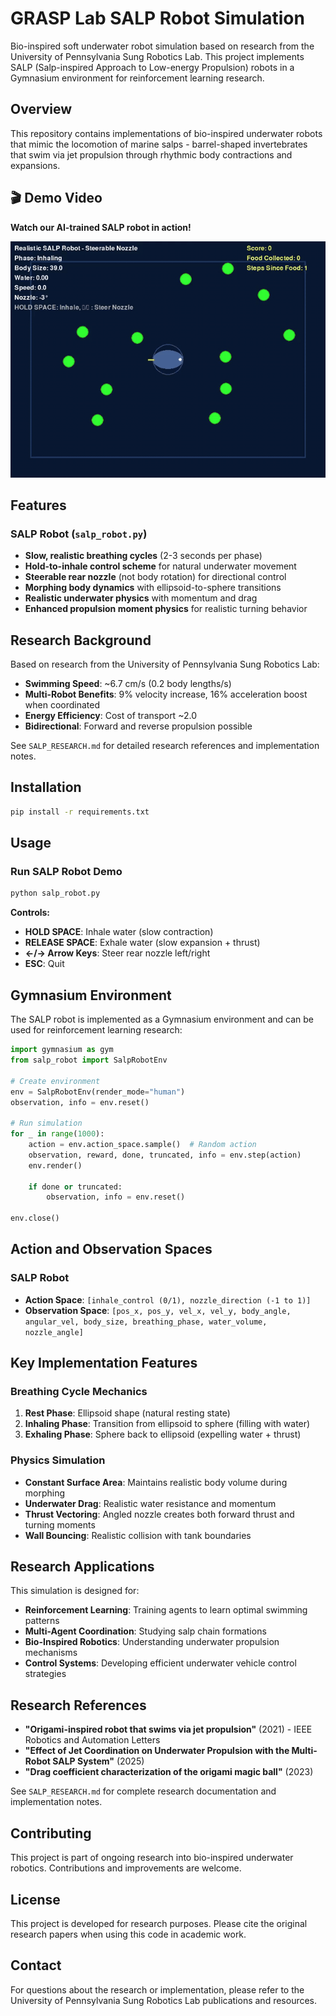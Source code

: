 # GRASP Lab SALP Robot Simulation

Bio-inspired soft underwater robot simulation based on research from the University of Pennsylvania Sung Robotics Lab. This project implements SALP (Salp-inspired Approach to Low-energy Propulsion) robots in a Gymnasium environment for reinforcement learning research.

## Overview

This repository contains implementations of bio-inspired underwater robots that mimic the locomotion of marine salps - barrel-shaped invertebrates that swim via jet propulsion through rhythmic body contractions and expansions.

## 🎬 Demo Video

**Watch our AI-trained SALP robot in action!** 

<div align="center">
  <img src="videos/salp_demo.gif" alt="SALP Robot Demo" width="640">
</div>

## Features

### SALP Robot (`salp_robot.py`)
- **Slow, realistic breathing cycles** (2-3 seconds per phase)
- **Hold-to-inhale control scheme** for natural underwater movement
- **Steerable rear nozzle** (not body rotation) for directional control
- **Morphing body dynamics** with ellipsoid-to-sphere transitions
- **Realistic underwater physics** with momentum and drag
- **Enhanced propulsion moment physics** for realistic turning behavior

## Research Background

Based on research from the University of Pennsylvania Sung Robotics Lab:
- **Swimming Speed**: ~6.7 cm/s (0.2 body lengths/s)
- **Multi-Robot Benefits**: 9% velocity increase, 16% acceleration boost when coordinated
- **Energy Efficiency**: Cost of transport ~2.0
- **Bidirectional**: Forward and reverse propulsion possible

See `SALP_RESEARCH.md` for detailed research references and implementation notes.

## Installation

```bash
pip install -r requirements.txt
```

## Usage

### Run SALP Robot Demo
```bash
python salp_robot.py
```

**Controls:**
- **HOLD SPACE**: Inhale water (slow contraction)
- **RELEASE SPACE**: Exhale water (slow expansion + thrust)
- **←/→ Arrow Keys**: Steer rear nozzle left/right
- **ESC**: Quit

## Gymnasium Environment

The SALP robot is implemented as a Gymnasium environment and can be used for reinforcement learning research:

```python
import gymnasium as gym
from salp_robot import SalpRobotEnv

# Create environment
env = SalpRobotEnv(render_mode="human")
observation, info = env.reset()

# Run simulation
for _ in range(1000):
    action = env.action_space.sample()  # Random action
    observation, reward, done, truncated, info = env.step(action)
    env.render()
    
    if done or truncated:
        observation, info = env.reset()

env.close()
```

## Action and Observation Spaces

### SALP Robot
- **Action Space**: `[inhale_control (0/1), nozzle_direction (-1 to 1)]`
- **Observation Space**: `[pos_x, pos_y, vel_x, vel_y, body_angle, angular_vel, body_size, breathing_phase, water_volume, nozzle_angle]`

## Key Implementation Features

### Breathing Cycle Mechanics
1. **Rest Phase**: Ellipsoid shape (natural resting state)
2. **Inhaling Phase**: Transition from ellipsoid to sphere (filling with water)
3. **Exhaling Phase**: Sphere back to ellipsoid (expelling water + thrust)

### Physics Simulation
- **Constant Surface Area**: Maintains realistic body volume during morphing
- **Underwater Drag**: Realistic water resistance and momentum
- **Thrust Vectoring**: Angled nozzle creates both forward thrust and turning moments
- **Wall Bouncing**: Realistic collision with tank boundaries

## Research Applications

This simulation is designed for:
- **Reinforcement Learning**: Training agents to learn optimal swimming patterns
- **Multi-Agent Coordination**: Studying salp chain formations
- **Bio-Inspired Robotics**: Understanding underwater propulsion mechanisms
- **Control Systems**: Developing efficient underwater vehicle control strategies

## Research References

- **"Origami-inspired robot that swims via jet propulsion"** (2021) - IEEE Robotics and Automation Letters
- **"Effect of Jet Coordination on Underwater Propulsion with the Multi-Robot SALP System"** (2025)
- **"Drag coefficient characterization of the origami magic ball"** (2023)

See `SALP_RESEARCH.md` for complete research documentation and implementation notes.

## Contributing

This project is part of ongoing research into bio-inspired underwater robotics. Contributions and improvements are welcome.

## License

This project is developed for research purposes. Please cite the original research papers when using this code in academic work.

## Contact

For questions about the research or implementation, please refer to the University of Pennsylvania Sung Robotics Lab publications and resources.
